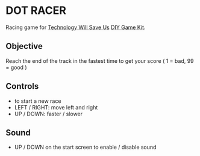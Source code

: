 # DOT RACER

Racing game for [Technology Will Save Us](https://twitter.com/techwillsaveus) [DIY Game Kit](https://www.techwillsaveus.com/shop/diy-gamer-kit/).

## Objective

Reach the end of the track in the fastest time to get your score ( 1 = bad, 99 = good )

## Controls

- <start> to start a new race
- LEFT / RIGHT: move left and right
- UP / DOWN: faster / slower

## Sound

- UP / DOWN on the start screen to enable / disable sound
